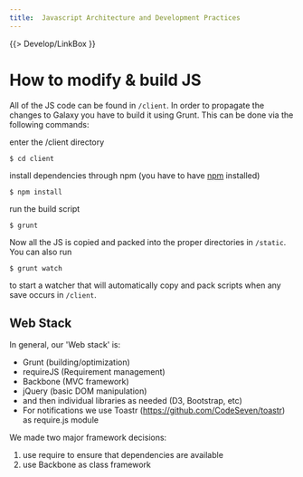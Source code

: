 ```yaml
---
title:  Javascript Architecture and Development Practices
---
```

{{> Develop/LinkBox }}


# How to modify & build JS

All of the JS code can be found in `/client`. In order to propagate the changes to Galaxy you have to build it using Grunt. This can be done via the following commands:

enter the /client directory

```$ cd client```


install dependencies through npm (you have to have [npm](https://github.com/npm/npm) installed)

```$ npm install```


run the build script

```$ grunt```


Now all the JS is copied and packed into the proper directories in `/static`.
You can also run 

```$ grunt watch```


to start a watcher that will automatically copy and pack scripts when any save occurs in `/client`.

## Web Stack

In general, our 'Web stack' is:
* Grunt (building/optimization)
* requireJS (Requirement management)
* Backbone (MVC framework)
* jQuery (basic DOM manipulation)
* and then individual libraries as needed (D3, Bootstrap, etc)
* For notifications we use Toastr (https://github.com/CodeSeven/toastr) as require.js module

We made two major framework decisions: 
1. use require to ensure that dependencies are available 
2. use Backbone as class framework

